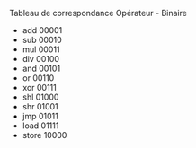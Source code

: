 Tableau de correspondance Opérateur - Binaire

- add   00001   
- sub   00010
- mul   00011
- div   00100
- and   00101
- or    00110
- xor   00111
- shl   01000
- shr   01001
- jmp   01011
- load  01111
- store 10000